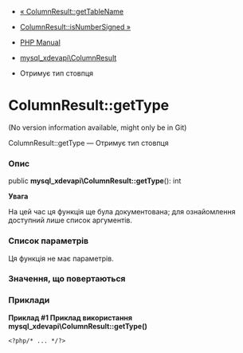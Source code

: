 - [«
ColumnResult::getTableName](mysql-xdevapi-columnresult.gettablename.md)
- [ColumnResult::isNumberSigned
»](mysql-xdevapi-columnresult.isnumbersigned.md)

- [PHP Manual](index.md)
- [mysql_xdevapi\ColumnResult](class.mysql-xdevapi-columnresult.md)
- Отримує тип стовпця

# ColumnResult::getType

(No version information available, might only be in Git)

ColumnResult::getType — Отримує тип стовпця

### Опис

public **mysql_xdevapi\ColumnResult::getType**(): int

**Увага**

На цей час ця функція ще була документована; для
ознайомлення доступний лише список аргументів.

### Список параметрів

Ця функція не має параметрів.

### Значення, що повертаються

### Приклади

**Приклад #1 Приклад використання
**mysql_xdevapi\ColumnResult::getType()****

` <?php/* ... */?> `

